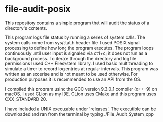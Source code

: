 # file-audit-posix
This repository contains a simple program that will audit the status of a directory's contents.  

This program logs file status by running a series of system calls.  The system calls come from sys/stat.h header file.  I used POSIX signal processing to define how long the program executes.  The program loops continuously until user input is signaled via ctrl+c; it does not run as a background process.  To iterate through the directory and log file permissions I used C++ Filesystem library.  I used basic multithreading to simulate a timer to record log entries at regular intervals.  This program was written as an excerise and is not meant to be used otherwise.  For production purposes it is recommended to use an API from the OS.

I compiled this program using the GCC version 9.3.0_1 compiler (g++-9) on macOS.  I used CLion as my IDE.  CLion uses CMake and this program uses CXX_STANDARD 20. 

I have included a UNIX executable under 'releases'.  The executible can be downloaded and ran from the terminal by typing ./File_Audit_System_cpp


